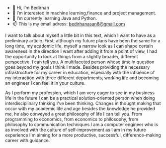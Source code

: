- 👋 Hi, I’m Bedirhan
- 👀 I’m interested in machine learning,finance and project management.
- 🌱 I’m currently learning Java and Python.
- 📫 This is my email adress: bedirhanasan8@gmail.com

I want to talk about myself a little bit in this text, which I want to have as a preliminary article.
First, although my future plans have been the same for a long time, my academic life, myself 
a narrow look as I can shape certain awareness in the direction I want after adding it
from a point of view, I had the opportunity to look at things from a slightly broader, different perspective.
I can tell you. A multifaceted person whose time in question goes beyond my goals
I think I made. Besides providing the necessary infrastructure for my career in education,
especially with the influence of my interaction with three different departments, working life and becoming an engineer
I can feel it in your culture.

As I perform my profession, which I am very eager to see in my business life in the future
I can be a practical solution-oriented person when doing interdisciplinary thinking
I've been thinking. Changes in thought making that occur with my academic life and age
besides the knowledge he provided me, he also conveyed a great philosophy of life
I can tell you. From programming to economics, from economics to philosophy, from philosophy to communication techniques
I am a computer engineer who is as involved with the culture of self-improvement as I am in my future experience
I'm aiming for a more productive, successful, difference-making career with guidance.
